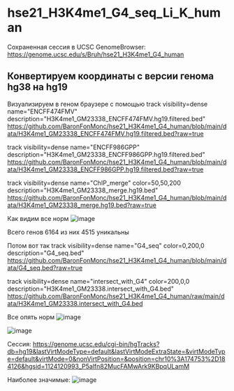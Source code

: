 # hse21_H3K4me1_G4_seq_Li_K_human

Сохраненная сессия в UCSC GenomeBrowser:  https://genome.ucsc.edu/s/Bruh/hse21_H3K4me1_G4_human 

## Конвертируем координаты с версии генома hg38 на hg19

Визуализируем в геном браузере с помощью 
track visibility=dense name="ENCFF474FMV"  description="H3K4me1_GM23338_ENCFF474FMV.hg19.filtered.bed"
https://github.com/BaronFonMonc/hse21_H3K4me1_G4_human/blob/main/data/H3K4me1_GM23338_ENCFF474FMV.hg19.filtered.bed?raw=true

track visibility=dense name="ENCFF986GPP"  description="H3K4me1_GM23338_ENCFF986GPP.hg19.filtered.bed"
https://github.com/BaronFonMonc/hse21_H3K4me1_G4_human/blob/main/data/H3K4me1_GM23338_ENCFF986GPP.hg19.filtered.bed?raw=true

track visibility=dense name="ChIP_merge"  color=50,50,200   description="H3K4me1_GM23338_merge.hg19.bed"
https://github.com/BaronFonMonc/hse21_H3K4me1_G4_human/blob/main/data/H3K4me1_GM23338_merge.hg19.bed?raw=true

Как видим все норм ![image](https://user-images.githubusercontent.com/55275328/121358140-0a6b7500-c93b-11eb-9df3-92c3e6653703.png)

Всего генов 6164 из них 4515 уникальны


Потом вот так 
track visibility=dense name="G4_seq"  color=0,200,0  description="G4_seq.bed"
https://github.com/BaronFonMonc/hse21_H3K4me1_G4_human/blob/main/data/G4_seq.bed?raw=true

track visibility=dense name="intersect_with_G4"  color=200,0,0  description="H3K4me1_GM23338.intersect_with_G4.bed"
https://github.com/BaronFonMonc/hse21_H3K4me1_G4_human/raw/main/data/H3K4me1_GM23338.intersect_with_G4.bed

Все опять норм ![image](https://user-images.githubusercontent.com/55275328/121381903-cf733c80-c94e-11eb-8413-460bd85a266d.png)

![image](https://user-images.githubusercontent.com/55275328/121385205-94263d00-c951-11eb-8ace-815a60bd1141.png)

Сессия: https://genome.ucsc.edu/cgi-bin/hgTracks?db=hg19&lastVirtModeType=default&lastVirtModeExtraState=&virtModeType=default&virtMode=0&nonVirtPosition=&position=chr10%3A174753%2D184126&hgsid=1124120993_P5alfn82MucFAMwArk9KBpqULamM


Наиболее значимые: ![image](https://user-images.githubusercontent.com/55275328/121390163-c8036180-c955-11eb-8457-0592d1ab1345.png)



